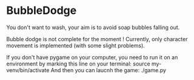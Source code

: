 # BubbleDodge

You don't want to wash, your aim is to avoid soap bubbles falling out.

Bubble dodge is not complete for the moment !
Currently, only character movement is implemented (with some slight problems).

If you don't have pygame on your computer, you need to run it on an environment by marking this line on your terminal:
  source my-venv/bin/activate
And then you can laucnh the game:
  ./game.py
